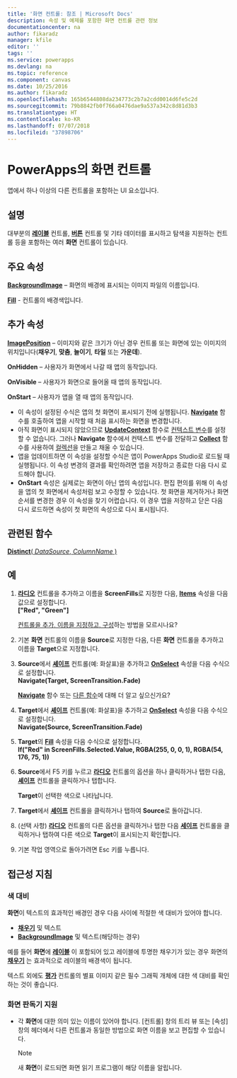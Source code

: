 ```yaml
---
title: '화면 컨트롤: 참조 | Microsoft Docs'
description: 속성 및 예제를 포함한 화면 컨트롤 관련 정보
documentationcenter: na
author: fikaradz
manager: kfile
editor: ''
tags: ''
ms.service: powerapps
ms.devlang: na
ms.topic: reference
ms.component: canvas
ms.date: 10/25/2016
ms.author: fikaradz
ms.openlocfilehash: 165b6544808da234773c2b7a2cdd0014d6fe5c2d
ms.sourcegitcommit: 79b8842fb0f766a0476dae9a537a342c8d81d3b3
ms.translationtype: HT
ms.contentlocale: ko-KR
ms.lasthandoff: 07/07/2018
ms.locfileid: "37898706"
---
```

# <a name="screen-control-in-powerapps"></a>PowerApps의 화면 컨트롤
앱에서 하나 이상의 다른 컨트롤을 포함하는 UI 요소입니다.

## <a name="description"></a>설명
대부분의 **[레이블](control-text-box.md)** 컨트롤, **[버튼](control-button.md)** 컨트롤 및 기타 데이터를 표시하고 탐색을 지원하는 컨트롤 등을 포함하는 여러 **화면** 컨트롤이 있습니다.

## <a name="key-properties"></a>주요 속성
**[BackgroundImage](properties-visual.md)** – 화면의 배경에 표시되는 이미지 파일의 이름입니다.

**[Fill](properties-color-border.md)** - 컨트롤의 배경색입니다.

## <a name="additional-properties"></a>추가 속성
**[ImagePosition](properties-visual.md)** – 이미지와 같은 크기가 아닌 경우 컨트롤 또는 화면에 있는 이미지의 위치입니다(**채우기**, **맞춤**, **늘이기**, **타일** 또는 **가운데**).

**OnHidden** – 사용자가 화면에서 나갈 때 앱의 동작입니다.

**OnVisible** – 사용자가 화면으로 들어올 때 앱의 동작입니다.

**OnStart** – 사용자가 앱을 열 때 앱의 동작입니다.

* 이 속성이 설정된 수식은 앱의 첫 화면이 표시되기 전에 실행됩니다. [**Navigate**](../functions/function-navigate.md) 함수를 호출하여 앱을 시작할 때 처음 표시하는 화면을 변경합니다.
* 아직 화면이 표시되지 않았으므로 [**UpdateContext**](../functions/function-updatecontext.md) 함수로 [컨텍스트 변수](../working-with-variables.md)를 설정할 수 없습니다. 그러나 **Navigate** 함수에서 컨텍스트 변수를 전달하고 [**Collect**](../functions/function-clear-collect-clearcollect.md) 함수를 사용하여 [컬렉션](../working-with-variables.md)을 만들고 채울 수 있습니다.
* 앱을 업데이트하면 이 속성을 설정할 수식은 앱이 PowerApps Studio로 로드될 때 실행됩니다. 이 속성 변경의 결과를 확인하려면 앱을 저장하고 종료한 다음 다시 로드해야 합니다.
* **OnStart** 속성은 실제로는 화면이 아닌 앱의 속성입니다. 편집 편의를 위해 이 속성을 앱의 첫 화면에서 속성처럼 보고 수정할 수 있습니다. 첫 화면을 제거하거나 화면 순서를 변경한 경우 이 속성을 찾기 어렵습니다. 이 경우 앱을 저장하고 닫은 다음 다시 로드하면 속성이 첫 화면의 속성으로 다시 표시됩니다.

## <a name="related-functions"></a>관련된 함수
[**Distinct**( *DataSource*, *ColumnName* )](../functions/function-distinct.md)

## <a name="example"></a>예
1. **[라디오](control-radio.md)** 컨트롤을 추가하고 이름을 **ScreenFills**로 지정한 다음, **[Items](properties-core.md)** 속성을 다음 값으로 설정합니다.<br>
   **["Red", "Green"]**
   
    [컨트롤을 추가, 이름을 지정하고, 구성](../add-configure-controls.md)하는 방법을 모르시나요?
2. 기본 **화면** 컨트롤의 이름을 **Source**로 지정한 다음, 다른 **화면** 컨트롤을 추가하고 이름을 **Target**으로 지정합니다.
3. **Source**에서 **[셰이프](control-shapes-icons.md)** 컨트롤(예: 화살표)을 추가하고 **[OnSelect](properties-core.md)** 속성을 다음 수식으로 설정합니다.<br>
   **Navigate(Target, ScreenTransition.Fade)**
   
    **[Navigate](../functions/function-navigate.md)** 함수 또는 [다른 함수](../formula-reference.md)에 대해 더 알고 싶으신가요?
4. **Target**에서 **[셰이프](control-shapes-icons.md)** 컨트롤(예: 화살표)을 추가하고 **[OnSelect](properties-core.md)** 속성을 다음 수식으로 설정합니다.<br>
   **Navigate(Source, ScreenTransition.Fade)**
5. **Target**의 **[Fill](properties-color-border.md)** 속성을 다음 수식으로 설정합니다.<br>
   **If("Red" in ScreenFills.Selected.Value, RGBA(255, 0, 0, 1), RGBA(54, 176, 75, 1))**
6. **Source**에서 F5 키를 누르고 **[라디오](control-radio.md)** 컨트롤의 옵션을 하나 클릭하거나 탭한 다음, **[셰이프](control-shapes-icons.md)** 컨트롤을 클릭하거나 탭합니다.
   
    **Target**이 선택한 색으로 나타납니다.
7. **Target**에서 **[셰이프](control-shapes-icons.md)** 컨트롤을 클릭하거나 탭하여 **Source**로 돌아갑니다.
8. (선택 사항) **[라디오](control-radio.md)** 컨트롤의 다른 옵션을 클릭하거나 탭한 다음 **[세이프](control-shapes-icons.md)** 컨트롤을 클릭하거나 탭하여 다른 색으로 **Target**이 표시되는지 확인합니다.
9. 기본 작업 영역으로 돌아가려면 Esc 키를 누릅니다.


## <a name="accessibility-guidelines"></a>접근성 지침
### <a name="color-contrast"></a>색 대비
**화면**이 텍스트의 효과적인 배경인 경우 다음 사이에 적절한 색 대비가 있어야 합니다.
* **[채우기](properties-color-border.md)** 및 텍스트
* **[BackgroundImage](properties-visual.md)** 및 텍스트(해당하는 경우)

예를 들어 **화면**에 **[레이블](control-text-box.md)** 이 포함되어 있고 레이블에 투명한 채우기가 있는 경우 화면의 **[채우기](properties-color-border.md)** 는 효과적으로 레이블의 배경색이 됩니다.

텍스트 외에도 **[평가](control-rating.md)** 컨트롤의 별표 이미지 같은 필수 그래픽 개체에 대한 색 대비를 확인하는 것이 좋습니다.

### <a name="screen-reader-support"></a>화면 판독기 지원
* 각 **화면**에 대한 의미 있는 이름이 있어야 합니다. [컨트롤] 창의 트리 뷰 또는 [속성] 창의 헤더에서 다른 컨트롤과 동일한 방법으로 화면 이름을 보고 편집할 수 있습니다.

    > [!NOTE]
  > 새 **화면**이 로드되면 화면 읽기 프로그램이 해당 이름을 알립니다. 
